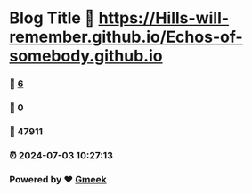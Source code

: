 # Blog Title :link: https://Hills-will-remember.github.io/Echos-of-somebody.github.io 
### :page_facing_up: [6](https://Hills-will-remember.github.io/Echos-of-somebody.github.io/tag.html) 
### :speech_balloon: 0 
### :hibiscus: 47911 
### :alarm_clock: 2024-07-03 10:27:13 
### Powered by :heart: [Gmeek](https://github.com/Meekdai/Gmeek)
